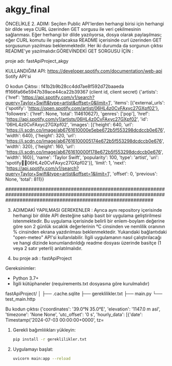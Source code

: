 # akgy_final

ÖNCELİKLE 2. ADIM: Seçilen Public API'lerden herhangi birisi için herhangi bir dilde veya CURL üzerinden GET sorgusu ile veri çekilmesinin sağlanması. Eğer herhangi bir dilde yazılıyorsa, dosya olarak paylaşılması; eğer CURL komutu ile yapılacaksa README içerisinde curl üzerinden GET sorgusunun yazılması beklenmektedir. Her iki durumda da sorgunun çıktısı README'ye yazılmalıdır.GÖREVİNDEKİ GET SORGUSU İÇİN :

proje adı: fastApiProject_akgy

KULLANDIĞIM API: https://developer.spotify.com/documentation/web-api  
Sotify API'si 

O kodun Çıktısı : f41b2b9b28cc4dd7ae8f592d72baaeda ff166fa66e5947b39ace44ca22b39367 (client id, client secret)
{'artists': {'href': 'https://api.spotify.com/v1/search?query=Taylor+Swift&type=artist&offset=0&limit=1', 'items': [{'external_urls': {'spotify': 'https://open.spotify.com/artist/06HL4z0CvFAxyc27GXpf02'}, 'followers': {'href': None, 'total': 114610627}, 'genres': ['pop'], 'href': 'https://api.spotify.com/v1/artists/06HL4z0CvFAxyc27GXpf02', 'id': '06HL4z0CvFAxyc27GXpf02', 'images': [{'height': 640, 'url': 'https://i.scdn.co/image/ab6761610000e5ebe672b5f553298dcdccb0e676', 'width': 640}, {'height': 320, 'url': 'https://i.scdn.co/image/ab67616100005174e672b5f553298dcdccb0e676', 'width': 320}, {'height': 160, 'url': 'https://i.scdn.co/image/ab6761610000f178e672b5f553298dcdccb0e676', 'width': 160}], 'name': 'Taylor Swift', 'popularity': 100, 'type': 'artist', 'uri': 'spotify:artist:06HL4z0CvFAxyc27GXpf02'}], 'limit': 1, 'next': 'https://api.spotify.com/v1/search?query=Taylor+Swift&type=artist&offset=1&limit=1', 'offset': 0, 'previous': None, 'total': 811}}


####################################################################################################################################################################




3. ADIMDAKİ YAPILMASI GEREKENLER : Ayrıca aynı repository içerisinde herhangi bir dilde API desteğine sahip basit bir uygulama geliştirilmesi istenmektedir. Bu uygulama içerisinde belirli bir enlem-boylam değerine göre son 2 günlük sıcaklık değerlerinin °C cinsinden ve nemlilik oranının % cinsinden ekrana yazdırılması beklenmektedir. Yukarıdaki bağlantıdaki "open-meteo" API'si kullanılabilir. İlgili uygulamanın nasıl çalıştırılacağı ve hangi dizinde konumlandırıldığı readme dosyası üzerinde basitçe (1 veya 2 satır yeterli) anlatılmalıdır.

4. bu proje adı : fastApiProject

Gereksinimler: 

- Python 3.7+
- İlgili kütüphaneler (requirements.txt dosyasına göre kurulmalıdır)

fastApiProject/
│
├── .cache.sqlite
├── gereklilikler.txt
├── main.py
└── test_main.http


Bu kodun çıktısı
{'coordinates': '39.0°N 35.0°E', 'elevation': '1147.0 m asl', 'timezone': 'None None', 'utc_offset': '0 s', 'hourly_data': [{'date': Timestamp('2024-07-03 00:00:00+0000', tz= 

1. Gerekli bağımlılıkları yükleyin:
    ```bash
    pip install -r gereklilikler.txt
    ```

2. Uygulamayı başlat:
    ```bash
    uvicorn main:app --reload
    ```


